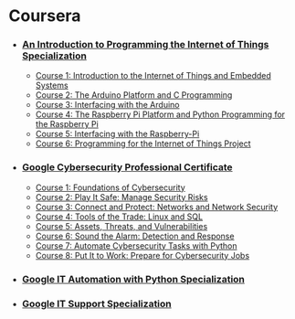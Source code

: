 # Coursera

 - ### [An Introduction to Programming the Internet of Things Specialization](An-Introduction-to-Programming-the-Internet-of-Things-Specialization/README.md)
    - [Course 1: Introduction to the Internet of Things and Embedded Systems](An-Introduction-to-Programming-the-Internet-of-Things-Specialization/c1-Introduction-to-the-Internet-of-Things-and-Embedded-Systems/README.md)
    - [Course 2: The Arduino Platform and C Programming](An-Introduction-to-Programming-the-Internet-of-Things-Specialization/c2-The-Arduino-Platform-and-C-Programming/README.md)
    - [Course 3: Interfacing with the Arduino](An-Introduction-to-Programming-the-Internet-of-Things-Specialization/c3-Interfacing-with-the-Arduino/README.md)
    - [Course 4: The Raspberry Pi Platform and Python Programming for the Raspberry Pi](An-Introduction-to-Programming-the-Internet-of-Things-Specialization/c4-The-Raspberry-Pi-Platform-and-Python/README.md)
    - [Course 5: Interfacing with the Raspberry-Pi](An-Introduction-to-Programming-the-Internet-of-Things-Specialization/c5-Interfacing-with-the-Raspberry-Pi/README.md)
    - [Course 6: Programming for the Internet of Things Project](An-Introduction-to-Programming-the-Internet-of-Things-Specialization/c6-Programming-for-the-Internet-of-Things-Project/README.md)
- ### [Google Cybersecurity Professional Certificate](Google-Cybersecurity-Professional-Certificate/README.md)
    - [Course 1: Foundations of Cybersecurity](Google-Cybersecurity-Professional-Certificate/c1-Foundations-of-Cybersecurity/README.md)
    - [Course 2: Play It Safe: Manage Security Risks](Google-Cybersecurity-Professional-Certificate/c2-Play-It-Safe-Manage-Security-Risks/README.md)
    - [Course 3: Connect and Protect: Networks and Network Security](Google-Cybersecurity-Professional-Certificate/c3-Connect-and-Protect-Networks-and-Network-Security/README.md)
    - [Course 4: Tools of the Trade: Linux and SQL](Google-Cybersecurity-Professional-Certificate/c4-Tools-of-the-Trade-Linux-and-SQL/README.md)
    - [Course 5: Assets, Threats, and Vulnerabilities](Google-Cybersecurity-Professional-Certificate/c5-Assets-Threats-and-Vulnerabilities/README.md)
    - [Course 6: Sound the Alarm: Detection and Response](Google-Cybersecurity-Professional-Certificate/c6-Sound-the-Alarm-Detection-and-Response/README.md)
    - [Course 7: Automate Cybersecurity Tasks with Python](Google-Cybersecurity-Professional-Certificate/c7-Automate-Cybersecurity-Tasks-with-Python/README.md)
    - [Course 8: Put It to Work: Prepare for Cybersecurity Jobs](Google-Cybersecurity-Professional-Certificate/c8-Put-It-to-Work-Prepare-for-Cybersecurity-Jobs/README.md)
- ### [Google IT Automation with Python Specialization](Google-IT-Automation-with-Python-Specialization)
- ### [Google IT Support Specialization](Google-IT-Support-Specialization)
